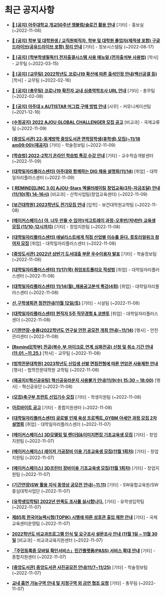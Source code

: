 # 최근 공지사항

* **[📌 [공지] 아주대학교 개교50주년 엠블럼/슬로건 활용 안내](http://ajou.ac.kr/kr/ajou/notice.do?mode=view&amp;articleNo=206180&amp;article.offset=0&amp;articleLimit=30)**
 [기타] - 홍보실 (~2022-11-08)

* **[📌 [공지] 학부 및 대학원생 / 교직원퇴직자, 학부 및 대학원 졸업자(제적생 포함) 구글드라이브(공유드라이브 포함) 정리 안내](http://ajou.ac.kr/kr/ajou/notice.do?mode=view&amp;articleNo=202858&amp;article.offset=0&amp;articleLimit=30)**
 [기타] - 정보시스템팀 (~2022-08-17)

* **[📌 [공지] [학부학생필독!!] 전자출결시스템 사용 매뉴얼 (전자출석부 사용법)](http://ajou.ac.kr/kr/ajou/notice.do?mode=view&amp;articleNo=192571&amp;article.offset=0&amp;articleLimit=30)**
 [학사] - 교무팀 (~2022-03-15)

* **[📌 [공지] [교무팀] 2022학년도 코로나19 확산에 따른 출석인정 안내(백신공결 등)](http://ajou.ac.kr/kr/ajou/notice.do?mode=view&amp;articleNo=180913&amp;article.offset=0&amp;articleLimit=30)**
 [학사] - 교무팀 (~2022-02-16)

* **[📌 [공지] [총무팀] 코로나19 확진자 교내 심층역학조사 URL 안내](http://ajou.ac.kr/kr/ajou/notice.do?mode=view&amp;articleNo=180493&amp;article.offset=0&amp;articleLimit=30)**
 [기타] - 총무팀 (~2022-02-08)

* **[📌 [공지] 아주대 x AUTISTAR 머그컵 구매 방법 안내](http://ajou.ac.kr/kr/ajou/notice.do?mode=view&amp;articleNo=147976&amp;article.offset=0&amp;articleLimit=30)**
 [사무] - 커뮤니케이션팀 (~2021-12-16)

* **[(수정공지) 2022 AJOU GLOBAL CHALLENGER 모집 공고](http://ajou.ac.kr/kr/ajou/notice.do?mode=view&amp;articleNo=206233&amp;article.offset=0&amp;articleLimit=30)**
 [비교과] - 국제교류팀 (~2022-11-09)

* **[[중앙도서관] 22-동계방학 중앙도서관 면학장학생(휴학생) 모집(~11/18 am09:00)(재공지)](http://ajou.ac.kr/kr/ajou/notice.do?mode=view&amp;articleNo=206229&amp;article.offset=0&amp;articleLimit=30)**
 [기타] - 학술정보팀 (~2022-11-09)

* **[[학습법] 2022-2학기 온라인 학습법 특강 수강 안내](http://ajou.ac.kr/kr/ajou/notice.do?mode=view&amp;articleNo=206223&amp;article.offset=0&amp;articleLimit=30)**
 [기타] - 교수학습개발센터 (~2022-11-09)

* **[[대학일자리플러스센터] 아주대와 함께하는 DIG 채용 설명회(11/14)](http://ajou.ac.kr/kr/ajou/notice.do?mode=view&amp;articleNo=206221&amp;article.offset=0&amp;articleLimit=30)**
 [취업] - 대학일자리플러스센터 (~2022-11-09)

* **[[ REMIND][LINC 3.0] AJOU-Stars 액셀러레이팅 창업교육(3차-자금조달) 안내(11/10(목) 14-16시)](http://ajou.ac.kr/kr/ajou/notice.do?mode=view&amp;articleNo=206220&amp;article.offset=0&amp;articleLimit=30)**
 [비교과] - 산학사업팀(창업교육센터) (~2022-11-09)

* **[[보건대학원] 2023학년도 전기모집 안내](http://ajou.ac.kr/kr/ajou/notice.do?mode=view&amp;articleNo=206218&amp;article.offset=0&amp;articleLimit=30)**
 [입학] - 보건대학원교학팀 (~2022-11-08)

* **[[메이커스페이스] 야, 너두 만들 수 있어!(석고트레이 과정-오후반/저녁반) 교육생 모집 (11/10-12시까지)](http://ajou.ac.kr/kr/ajou/notice.do?mode=view&amp;articleNo=206213&amp;article.offset=0&amp;articleLimit=30)**
 [기타] - 창업지원팀 (~2022-11-08)

* **[[대학일자리플러스센터] 애널리스트에게 직접 산업별 이슈를 듣다. 튜토리얼위크 참여자 모집](http://ajou.ac.kr/kr/ajou/notice.do?mode=view&amp;articleNo=206212&amp;article.offset=0&amp;articleLimit=30)**
 [취업] - 대학일자리플러스센터 (~2022-11-08)

* **[[중앙도서관] 2022년 상반기 도서대출 부문 우수이용자 발표](http://ajou.ac.kr/kr/ajou/notice.do?mode=view&amp;articleNo=206201&amp;article.offset=0&amp;articleLimit=30)**
 [기타] - 학술정보팀 (~2022-11-08)

* **[[대학일자리플러스센터] 11/17(목) 취업포트폴리오 작성법](http://ajou.ac.kr/kr/ajou/notice.do?mode=view&amp;articleNo=206200&amp;article.offset=0&amp;articleLimit=30)**
 [취업] - 대학일자리플러스센터 (~2022-11-08)

* **[[대학일자리플러스센터] 11/14(월)_채용공고분석 특강(4회)](http://ajou.ac.kr/kr/ajou/notice.do?mode=view&amp;articleNo=206197&amp;article.offset=0&amp;articleLimit=30)**
 [취업] - 대학일자리플러스센터 (~2022-11-08)

* **[신,구학생회관 정전안내(11월 12일/토)](http://ajou.ac.kr/kr/ajou/notice.do?mode=view&amp;articleNo=206196&amp;article.offset=0&amp;articleLimit=30)**
 [기타] - 시설팀 (~2022-11-08)

* **[[대학일자리플러스센터] 현직자 5주 직무경험 &amp; 코멘토](http://ajou.ac.kr/kr/ajou/notice.do?mode=view&amp;articleNo=206193&amp;article.offset=0&amp;articleLimit=30)**
 [취업] - 대학일자리플러스센더 (~2022-11-08)

* **[(기한연장-숏폼)2022학년도 연구실 안전 공모전 개최 안내(~11/14)](http://ajou.ac.kr/kr/ajou/notice.do?mode=view&amp;articleNo=206189&amp;article.offset=0&amp;articleLimit=30)**
 [행사] - 안전관리센터 (~2022-11-08)

* **[[Remind][학부] 전공(복수,부,마이크로,연계,심화전공) 신청 및 취소 기간 안내 (11.01.~11.25.)](http://ajou.ac.kr/kr/ajou/notice.do?mode=view&amp;articleNo=206181&amp;article.offset=0&amp;articleLimit=30)**
 [학사] - 교무팀 (~2022-11-08)

* **[[법학전문대학원] 2023학년도 신입생 선발 면접전형에 따른 연암관 사용제한 안내](http://ajou.ac.kr/kr/ajou/notice.do?mode=view&amp;articleNo=206179&amp;article.offset=0&amp;articleLimit=30)**
 [행사] - 법학전문대학원 교학팀 (~2022-11-08)

* **[(재공지)[혁신공유팀] 혁신공유라운지 사용불가 안내(11/9(수) 15:30 ~ 18:00)](http://ajou.ac.kr/kr/ajou/notice.do?mode=view&amp;articleNo=206173&amp;article.offset=0&amp;articleLimit=30)**
 [행사] - 혁신공유단 (~2022-11-08)

* **[(모집)축구부 프런트 신입기수 모집](http://ajou.ac.kr/kr/ajou/notice.do?mode=view&amp;articleNo=206172&amp;article.offset=0&amp;articleLimit=30)**
 [기타] - 학생지원팀 (~2022-11-08)

* **[아르바이트 공고](http://ajou.ac.kr/kr/ajou/notice.do?mode=view&amp;articleNo=206171&amp;article.offset=0&amp;articleLimit=30)**
 [기타] - 종합지원센터 (~2022-11-08)

* **[[대학일자리플러스센터] 글로벌 인재 육성 프로젝트_GYBM 아세안 과정 모집 2차 설명회](http://ajou.ac.kr/kr/ajou/notice.do?mode=view&amp;articleNo=206153&amp;article.offset=0&amp;articleLimit=30)**
 [취업] - 대학일자리플러스센더 (~2022-11-07)

* **[[메이커스페이스] 3D모델링 및 렌더링&amp;이미지편집 기초교육생 모집](http://ajou.ac.kr/kr/ajou/notice.do?mode=view&amp;articleNo=206152&amp;article.offset=0&amp;articleLimit=30)**
 [기타] - 창업지원팀 (~2022-11-07)

* **[[메이커스페이스] 레이저 가공장비 이용 기초교육생 모집(11월 1회차)](http://ajou.ac.kr/kr/ajou/notice.do?mode=view&amp;articleNo=206151&amp;article.offset=0&amp;articleLimit=30)**
 [기타] - 창업지원팀 (~2022-11-07)

* **[[메이커스페이스] 3D프린터 장비이용 기초교육생 모집(11월 1회차)](http://ajou.ac.kr/kr/ajou/notice.do?mode=view&amp;articleNo=206150&amp;article.offset=0&amp;articleLimit=30)**
 [기타] - 창업지원팀 (~2022-11-07)

* **[(기간연장)SW 활용 지식 동영상 공모전 안내(~11.11)](http://ajou.ac.kr/kr/ajou/notice.do?mode=view&amp;articleNo=206147&amp;article.offset=0&amp;articleLimit=30)**
 [기타] - SW융합교육원/SW중심대학사업단 (~2022-11-07)

* **[[유학생입학팀] 2022년 만족도 조사를 실시합니다.](http://ajou.ac.kr/kr/ajou/notice.do?mode=view&amp;articleNo=206145&amp;article.offset=0&amp;articleLimit=30)**
 [기타] - 유학생입학팀 (~2022-11-07)

* **[제85회 한국어능력시험(TOPIK) 시행에 따른 성호관 출입 제한 안내](http://ajou.ac.kr/kr/ajou/notice.do?mode=view&amp;articleNo=206122&amp;article.offset=0&amp;articleLimit=30)**
 [기타] - 국제교육센터운영팀 (~2022-11-07)

* **[2022학년도 비교과프로그램 인식 및 요구조사 설문조사 안내 (11월 1일 ~ 11월 30일](http://ajou.ac.kr/kr/ajou/notice.do?mode=view&amp;articleNo=206119&amp;article.offset=0&amp;articleLimit=30)**
 [비교과] - 비교과교육지원센터 (~2022-11-07)

* **[「주민등록증 모바일 확인서비스」민간플랫폼(PASS) 서비스 확대 안내](http://ajou.ac.kr/kr/ajou/notice.do?mode=view&amp;articleNo=206114&amp;article.offset=0&amp;articleLimit=30)**
 [기타] - 종합지원센터 (~2022-11-07)

* **[[중앙도서관] 중앙도서관 사진공모전 안내(11/7~11/25)](http://ajou.ac.kr/kr/ajou/notice.do?mode=view&amp;articleNo=206106&amp;article.offset=0&amp;articleLimit=30)**
 [기타] - 학술정보팀 (~2022-11-07)

* **[교내 흡연 가능구역 안내 및 지정구역 외 금연 협조 요청](http://ajou.ac.kr/kr/ajou/notice.do?mode=view&amp;articleNo=206101&amp;article.offset=0&amp;articleLimit=30)**
 [기타] - 총무팀 (~2022-11-07)
